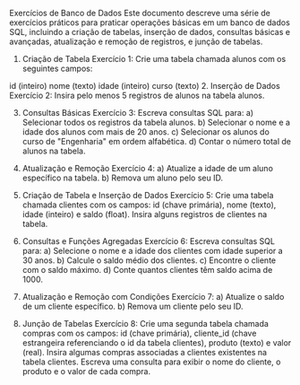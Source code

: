 Exercícios de Banco de Dados
Este documento descreve uma série de exercícios práticos para praticar operações básicas em um banco de dados SQL, incluindo a criação de tabelas, inserção de dados, consultas básicas e avançadas, atualização e remoção de registros, e junção de tabelas.

1. Criação de Tabela
Exercício 1:
Crie uma tabela chamada alunos com os seguintes campos:

id (inteiro)
nome (texto)
idade (inteiro)
curso (texto)
2. Inserção de Dados
Exercício 2:
Insira pelo menos 5 registros de alunos na tabela alunos.

3. Consultas Básicas
Exercício 3:
Escreva consultas SQL para:
a) Selecionar todos os registros da tabela alunos.
b) Selecionar o nome e a idade dos alunos com mais de 20 anos.
c) Selecionar os alunos do curso de "Engenharia" em ordem alfabética.
d) Contar o número total de alunos na tabela.

4. Atualização e Remoção
Exercício 4:
a) Atualize a idade de um aluno específico na tabela.
b) Remova um aluno pelo seu ID.

5. Criação de Tabela e Inserção de Dados
Exercício 5:
Crie uma tabela chamada clientes com os campos: id (chave primária), nome (texto), idade (inteiro) e saldo (float). Insira alguns registros de clientes na tabela.

6. Consultas e Funções Agregadas
Exercício 6:
Escreva consultas SQL para:
a) Selecione o nome e a idade dos clientes com idade superior a 30 anos.
b) Calcule o saldo médio dos clientes.
c) Encontre o cliente com o saldo máximo.
d) Conte quantos clientes têm saldo acima de 1000.

7. Atualização e Remoção com Condições
Exercício 7:
a) Atualize o saldo de um cliente específico.
b) Remova um cliente pelo seu ID.

8. Junção de Tabelas
Exercício 8:
Crie uma segunda tabela chamada compras com os campos: id (chave primária), cliente_id (chave estrangeira referenciando o id da tabela clientes), produto (texto) e valor (real). Insira algumas compras associadas a clientes existentes na tabela clientes. Escreva uma consulta para exibir o nome do cliente, o produto e o valor de cada compra.


